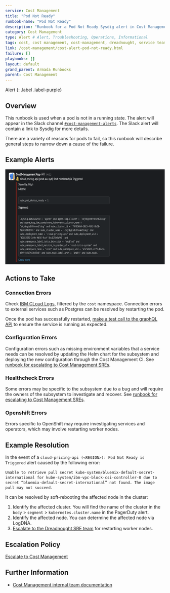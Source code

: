 ```yaml
---
service: Cost Management
title: "Pod Not Ready"
runbook-name: "Pod Not Ready"
description: "Runbook for a Pod Not Ready Sysdig alert in Cost Management"
category: Cost Management
type: Alert # Alert, Troubleshooting, Operations, Informational
tags: cost, cost management, cost-management, dreadnought, service team, service, alert, sysdig, pod, pod not ready
link: /cost-management/cost-alert-pod-not-ready.html
failure: []
playbooks: []
layout: default
grand_parent: Armada Runbooks
parent: Cost Management
---
```


Alert
{: .label .label-purple}

## Overview

This runbook is used when a pod is not in a running state. The alert will appear in the Slack channel [`#cost-management-alerts`](https://ibm.enterprise.slack.com/archives/C066ZTSDN5S). The Slack alert will contain a link to Sysdig for more details.

There are a variety of reasons for pods to fail, so this runbook will describe general steps to narrow down a cause of the failure.

## Example Alerts

<img src="../assets/pod-not-ready-slack-example.png" height=300>

## Actions to Take

### Connection Errors

Check [IBM CLoud Logs](https://cloud.ibm.com/observability/logging), filtered by the `cost` namespace. Connection errors to external services such as Postgres can be resolved by restarting the pod.

Once the pod has successfully restarted, [make a test call to the graphQL API](../test-call-graphql-api.html) to ensure the service is running as expected.

### Configuration Errors

Configuration errors such as missing environment variables that a service needs can be resolved by updating the Helm chart for the subsystem and deploying the new configuration through the Cost Management CI. See [runbook for escalating to Cost Management SREs](../escalate-to-cost-management.html).

### Healthcheck Errors

Some errors may be specific to the subsystem due to a bug and will require the owners of the subsystem to investigate and recover. See [runbook for escalating to Cost Management SREs](../escalate-to-cost-management.html).

### Openshift Errors

Errors specific to OpenShift may require investigating services and operators, which may involve restarting worker nodes.

## Example Resolution

In the event of a `cloud-pricing-api (<REGION>): Pod Not Ready is Triggered` alert caused by the following error:

```
Unable to retrieve pull secret kube-system/bluemix-default-secret-international for kube-system/ibm-vpc-block-csi-controller-0 due to secret “bluemix-default-secret-international” not found. The image pull may not succeed.
```

It can be resolved by soft-rebooting the affected node in the cluster:

1. Identify the affected cluster. You will find the name of the cluster in the `body` > `segment` > `kubernetes.cluster.name` in the PagerDuty alert.
1. Identify the affected node. You can determine the affected node via LogDNA.
1. [Escalate to the Dreadnought SRE team](../../dreadnought/dn-escalation.html) for restarting worker nodes.

## Escalation Policy

[Escalate to Cost Management](../escalate-to-cost-management.html)

## Further Information

* [Cost Management internal team documentation](https://github.ibm.com/dataops/cost-management-docs-internal)
